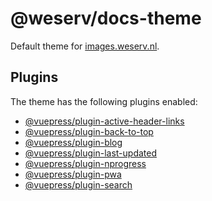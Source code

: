 # @weserv/docs-theme

Default theme for [images.weserv.nl](https://images.weserv.nl/).

## Plugins

The theme has the following plugins enabled:

- [@vuepress/plugin-active-header-links](https://github.com/vuejs/vuepress/tree/master/packages/%40vuepress/plugin-active-header-links)
- [@vuepress/plugin-back-to-top](https://github.com/vuejs/vuepress/tree/master/packages/%40vuepress/plugin-back-to-top)
- [@vuepress/plugin-blog](https://github.com/ulivz/vuepress-plugin-blog)
- [@vuepress/plugin-last-updated](https://github.com/vuejs/vuepress/tree/master/packages/%40vuepress/plugin-last-updated)
- [@vuepress/plugin-nprogress](https://github.com/vuejs/vuepress/tree/master/packages/%40vuepress/plugin-nprogress)
- [@vuepress/plugin-pwa](https://github.com/vuejs/vuepress/tree/master/packages/%40vuepress/plugin-pwa)
- [@vuepress/plugin-search](https://github.com/vuejs/vuepress/tree/master/packages/%40vuepress/plugin-search)
